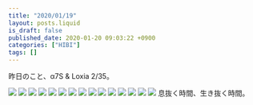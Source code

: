 ```yaml
---
title: "2020/01/19"
layout: posts.liquid
is_draft: false
published_date: 2020-01-20 09:03:22 +0900
categories: ["HIBI"]
tags: []
---
```


昨日のこと、α7S & Loxia 2/35。

![](/public/images/2020/01/ab65d027-10dc-48b4-a261-8eab78bdd220.jpg)
![](/public/images/2020/01/23afffc1-92d1-48b2-883a-19bffe5d75de.jpg)
![](/public/images/2020/01/b50f1dd4-7f11-411c-ba7a-b1bc4aa96aa0.jpg)
![](/public/images/2020/01/6e9aaa97-1d28-4ae0-a94e-de68645950e4.jpg)
![](/public/images/2020/01/7c5e61b0-1a99-4add-a973-141bc050db91.jpg)
![](/public/images/2020/01/c0b234a9-c4bb-409e-b7bd-cd16007819c4.jpg)
![](/public/images/2020/01/6b2219bb-492a-4915-bbf2-c4b9dd376238.jpg)
![](/public/images/2020/01/82b189d1-920e-4c61-8588-c0c16fc6e8dc.jpg)
![](/public/images/2020/01/3206caa9-0a5d-45b5-a04f-45f237223b67.jpg)
![](/public/images/2020/01/8e33888a-bd16-44bd-9c4a-ddab438591ac.jpg)
![](/public/images/2020/01/15dc1c71-b33d-4408-a303-2828a6447d5e.jpg)
![](/public/images/2020/01/2fe97ac6-6915-4153-9407-6ab0e4ec2fa7.jpg)
![](/public/images/2020/01/c09c67aa-ba5c-4707-baf3-7b4f269b820c.jpg)
![](/public/images/2020/01/34e5e2ac-7046-4a47-b1cd-b2d8777418ed.jpg)
![](/public/images/2020/01/0ddc74f9-03e5-484f-ace6-914caa30f515-1024x684.jpg)
息抜く時間、生き抜く時間。


